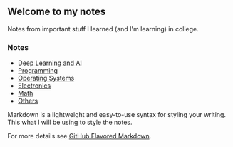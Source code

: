 ## Welcome to my notes

Notes from important stuff I learned (and I'm learning) in college.

### Notes

  - [Deep Learning and AI](http://jbtis.github.io/notes/ai/)
  - [Programming](http://jbtis.github.io/notes/programming/programming_toc.md)
  - [Operating Systems](http://jbtis.github.io/notes/os/)
  - [Electronics](http://jbtis.github.io/notes/electroniccs/)
  - [Math](http://jbtis.github.io/notes/math/)
  - [Others](http://jbtis.github.io/notes/others/)

Markdown is a lightweight and easy-to-use syntax for styling your writing. This what I will be using to style the notes.

For more details see [GitHub Flavored Markdown](https://guides.github.com/features/mastering-markdown/).

